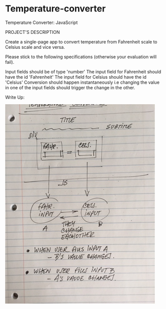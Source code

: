 # Temperature-converter

Temperature Converter: JavaScript

PROJECT'S DESCRIPTION

Create a single-page app to convert temperature from Fahrenheit scale to Celsius scale and vice versa.

Please stick to the following specifications (otherwise your evaluation will fail).

Input fields should be of type 'number'
The input field for Fahrenheit should have the id 'Fahrenheit'
The input field for Celsius should have the id 'Celsius'
Conversion should happen instantaneously i.e changing the value in one of the input fields should trigger the change in the other.

Write Up:

![alt text](https://github.com/adrioro/Temperature-converter/blob/master/images/IMG_4884%20copy.jpg)


